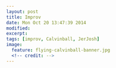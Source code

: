 ```yaml
---
layout: post
title: Improv
date: Mon Oct 20 13:47:39 2014
modified: 
excerpt:
tags: [improv, Calvinball, JerJosh]
image:
  feature: flying-calvinball-banner.jpg
  <!-- credit: -->
---
```


